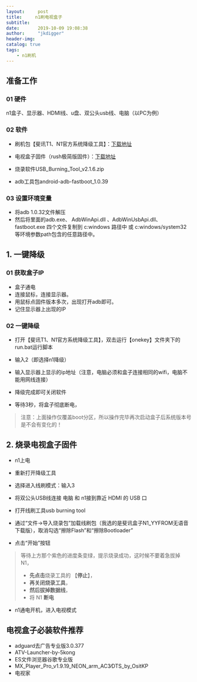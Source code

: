 ```yaml
---
layout:     post
title:     n1刷电视盒子
subtitle:   
date:       2019-10-09 19:08:38
author:     "jkdigger"
header-img: 
catalog: true
tags:
    - n1刷机
---
```


## 准备工作

### 01 硬件

n1盒子、显示器、HDMI线、u盘、双公头usb线、电脑（以PC为例）

### 02 软件

- 刷机包【斐讯T1、N1官方系统降级工具】：[下载地址](https://www.right.com.cn/forum/thread-340279-1-1.html)

- 电视盒子固件（rush极简版固件）：[下载地址](https://www.right.com.cn/forum/thread-315889-1-1.html)

- 烧录软件USB_Burning_Tool_v2.1.6.zip

- adb工具包android-adb-fastboot_1.0.39


### 03 设置环境变量

- 将adb 1.0.32文件解压
- 然后将里面的adb.exe、 AdbWinApi.dll 、AdbWinUsbApi.dll、 fastboot.exe 四个文件复制到 c:windows 路径中 或  c:windows/system32 等环境参数path包含的任意路径中。

## 1. 一键降级

### 01 获取盒子IP

- 盒子通电
- 连接鼠标，连接显示器。
- 用鼠标点固件版本多次，出现打开adb即可。
- 记住显示器上出现的IP

### 02 一键降级

- 打开【斐讯T1、N1官方系统降级工具】，双击运行【onekey】文件夹下的run.bat运行脚本
- 输入2（即选择n1降级）
- 输入显示器上显示的ip地址（注意，电脑必须和盒子连接相同的wifi，电脑不能用网线连接）

- 降级完成即可关闭软件
- 等待3秒，将盒子彻底断电，

> 注意：上面操作仅覆盖boot分区，所以操作完毕再次启动盒子后系统版本号是不会有变化的！

## 2. 烧录电视盒子固件

- n1上电

- 重新打开降级工具
- 选择进入线刷模式：输入3
- 将双公头USB线连接 电脑 和 n1接到靠近 HDMI 的 USB 口
- 打开线刷工具usb burning tool
- 通过“文件->导入烧录包”加载线刷包（我选的是斐讯盒子N1_YYFROM无语音下载版），取消勾选“擦除Flash”和“擦除Bootloader”
- 点击“开始”按钮

>  等待上方那个紫色的进度条变绿，提示烧录成功，这时候不要着急拔掉 N1，
>
> - **先点击**烧录工具的 【**停止**】，
> - **再关闭烧录工具**，
> - **然后拔掉数据线**，
> - 将 N1 **断电**

- n1通电开机，进入电视模式

## 电视盒子必装软件推荐

- adguard去广告专业版3.0.377
- ATV-Launcher-by-5kong
- ES文件浏览器谷歌专业版
- MX_Player_Pro_v1.9.19_NEON_arm_AC3∕DTS_by_OsitKP
- 电视家

